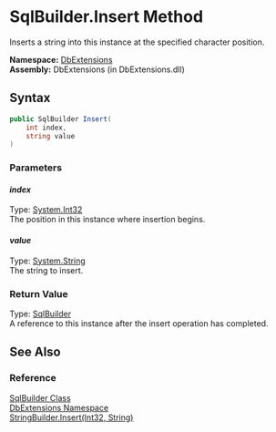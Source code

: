 SqlBuilder.Insert Method
========================
Inserts a string into this instance at the specified character position.

**Namespace:** [DbExtensions][1]  
**Assembly:** DbExtensions (in DbExtensions.dll)

Syntax
------

```csharp
public SqlBuilder Insert(
	int index,
	string value
)
```

### Parameters

#### *index*
Type: [System.Int32][2]  
The position in this instance where insertion begins.

#### *value*
Type: [System.String][3]  
The string to insert.

### Return Value
Type: [SqlBuilder][4]  
A reference to this instance after the insert operation has completed.

See Also
--------

### Reference
[SqlBuilder Class][4]  
[DbExtensions Namespace][1]  
[StringBuilder.Insert(Int32, String)][5]  

[1]: ../README.md
[2]: http://msdn.microsoft.com/en-us/library/td2s409d
[3]: http://msdn.microsoft.com/en-us/library/s1wwdcbf
[4]: README.md
[5]: http://msdn.microsoft.com/en-us/library/7tyt41s0